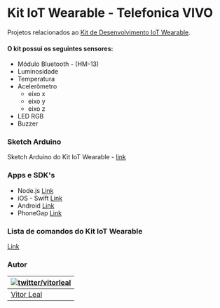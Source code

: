# Kit IoT Wearable - Telefonica VIVO

Projetos relacionados ao [Kit de Desenvolvimento IoT Wearable](http://iot.telefonicabeta.com/kit-iot-wearable/).


#### O kit possui os seguintes sensores:

- Módulo Bluetooth - (HM-13)
- Luminosidade
- Temperatura
- Acelerômetro
  - eixo x
  - eixo y
  - eixo z
- LED RGB
- Buzzer

### Sketch Arduino
Sketch Arduino do Kit IoT Wearable - [link](https://github.com/telefonicadigital/kit-iot-wearable-arduino)

### Apps e SDK's

- Node.js [Link](https://github.com/telefonicadigital/kit-iot-wearable-node)
- iOS - Swift [Link](https://github.com/telefonicadigital/kit-iot-wearable-ios)
- Android [Link](https://github.com/telefonicadigital/kit-iot-wearable-android)
- PhoneGap [Link](https://github.com/telefonicadigital/kit-iot-wearable-phonegap)

### Lista de comandos do Kit IoT Wearable

[Link](https://github.com/telefonicadigital/kit-iot-wearable/wiki/Comandos-padr%C3%B5es-do-Wearable)


### Autor
| [![twitter/vitorleal](http://gravatar.com/avatar/e133221d7fbc0dee159dca127d2f6f00?s=80)](http://twitter.com/vitorleal "Follow @vitorleal on Twitter") |
|---|
| [Vitor Leal](http://vitorleal.com) |
